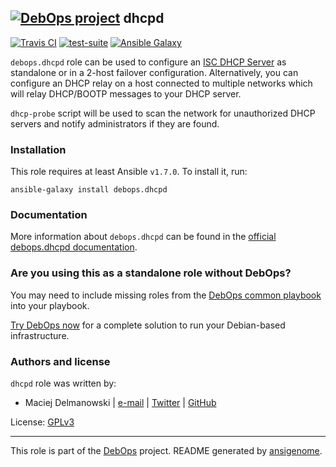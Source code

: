 ## [![DebOps project](http://debops.org/images/debops-small.png)](http://debops.org) dhcpd

[![Travis CI](http://img.shields.io/travis/debops/ansible-dhcpd.svg?style=flat)](http://travis-ci.org/debops/ansible-dhcpd) [![test-suite](http://img.shields.io/badge/test--suite-ansible--dhcpd-blue.svg?style=flat)](https://github.com/debops/test-suite/tree/master/ansible-dhcpd/)  [![Ansible Galaxy](http://img.shields.io/badge/galaxy-debops.dhcpd-660198.svg?style=flat)](https://galaxy.ansible.com/list#/roles/1559)

`debops.dhcpd` role can be used to configure an [ISC DHCP
Server](https://www.isc.org/downloads/dhcp/) as standalone or in a 2-host
failover configuration. Alternatively, you can configure an DHCP relay on
a host connected to multiple networks which will relay DHCP/BOOTP messages
to your DHCP server.

`dhcp-probe` script will be used to scan the network for unauthorized DHCP
servers and notify administrators if they are found.

### Installation

This role requires at least Ansible `v1.7.0`. To install it, run:

    ansible-galaxy install debops.dhcpd

### Documentation

More information about `debops.dhcpd` can be found in the
[official debops.dhcpd documentation](http://docs.debops.org/en/latest/ansible/roles/ansible-dhcpd/docs/).



### Are you using this as a standalone role without DebOps?

You may need to include missing roles from the [DebOps common
playbook](https://github.com/debops/debops-playbooks/blob/master/playbooks/common.yml)
into your playbook.

[Try DebOps now](https://github.com/debops/debops) for a complete solution to run your Debian-based infrastructure.





### Authors and license

`dhcpd` role was written by:
- Maciej Delmanowski | [e-mail](mailto:drybjed@gmail.com) | [Twitter](https://twitter.com/drybjed) | [GitHub](https://github.com/drybjed)

License: [GPLv3](https://tldrlegal.com/license/gnu-general-public-license-v3-%28gpl-3%29)

***

This role is part of the [DebOps](http://debops.org/) project. README generated by [ansigenome](https://github.com/nickjj/ansigenome/).

